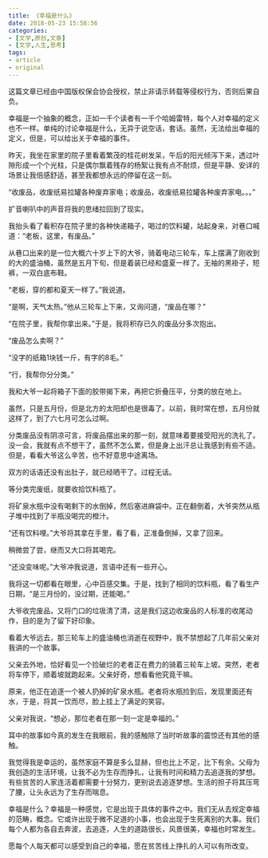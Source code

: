 ```yaml
---
title: 《幸福是什么》
date: 2018-05-23 15:58:56
categories:
- [文学,原创,文章]
- [文学,人生,思考]
tags:
- article
- original
---
```

这篇文章已经由中国版权保会协会授权，禁止非请示转载等侵权行为，否则后果自负。

<!-- more -->

幸福是一个抽象的概念，正如一千个读者有一千个哈姆雷特，每个人对幸福的定义也不一样。单纯的讨论幸福是什么，无异于说空话，套话。虽然，无法给出幸福的定义，但是，可以给出关于幸福的事件。

昨天，我坐在家里的院子里看着繁茂的桂花树发呆，午后的阳光倾泻下来，透过叶隙形成一个个光柱，只是偶尔飘着残存的杨絮让我有点不耐烦，但是平静、安详的场景让我倍感舒适，甚至我都想永远的停留在这一刻。

“收废品，收废纸易拉罐各种废弃家电；收废品，收废纸易拉罐各种废弃家电。。。”

扩音喇叭中的声音将我的思绪拉回到了现实。

我抬头看了看积存在院子里的各种快递箱子，喝过的饮料罐，站起身来，对巷口喊道：“老板，这里，有废品。”

从巷口出来的是一位大概六十岁上下的大爷，骑着电动三轮车，车上摆满了刚收到的大的盛油桶，虽然是五月下旬，但是着装已经和盛夏一样了。无袖的黑褂子，短裤，一双白底布鞋。

“老板，穿的都和夏天一样了。”我说道。

“是啊，天气太热。”他从三轮车上下来，又询问道，“废品在哪？”

“在院子里，我帮你拿出来。”于是，我将积存已久的废品分多次抱出。

“废品怎么卖啊？”

“没字的纸箱1块钱一斤，有字的8毛。”

“行，我帮你分分类。”

我和大爷一起将箱子下面的胶带揭下来，再把它折叠压平，分类的放在地上。

虽然，只是五月份，但是北方的太阳却也是很毒了。以前，我时常在想，五月份就这样了，到了六七月可怎么过啊。

分类废品没有阴凉可言，将废品摆出来的那一刻，就意味着要接受阳光的洗礼了。没一会，我就有点不想干了，虽然不怎么累，但是身上出汗总让我感到有些不适。但是，看看大爷这么辛苦，也不好意思中途离场。

双方的话语还没有出肚子，就已经晒干了。过程无话。

等分类完废纸，就要收拾饮料瓶了。

将矿泉水瓶中没有喝剩下的水倒掉，然后塞进麻袋中。正在翻倒着，大爷突然从瓶子堆中找到了半瓶没喝完的橙汁。

“还有饮料哩。”大爷将其拿在手里，看了看，正准备倒掉，又拿了回来。

稍微尝了尝，继而又大口将其喝完。

“还没变味呢。”大爷冲我说道，言语中还有一些开心。

我将这一切都看在眼里，心中百感交集。于是，找到了相同的饮料瓶，看了看生产日期，“是三月份的，没过期，还能喝。”

大爷收完废品，又将门口的垃圾清了清，这是我们这边收废品的人标准的收尾动作，目的是为了留下好印象。

看着大爷远去，那三轮车上的盛油桶也消逝在视野中，我不禁想起了几年前父亲对我讲的一个故事。

父亲去外地，恰好看见一个捡破烂的老者正在费力的骑着三轮车上坡。突然，老者将车停下，顺着坡就跑起来。父亲好奇，想看看他究竟干嘛。

原来，他正在追逐一个被人扔掉的矿泉水瓶。老者将水瓶捡到后，发现里面还有水，于是，将其一饮而尽，脸上挂上了满足的笑容。

父亲对我说，“想必，那位老者在那一刻一定是幸福的。”

耳中的故事如今真的发生在我眼前，我的感触除了当时听故事的震惊还有其他的感触。

我觉得我是幸运的，虽然家庭不算是多么显赫，但也比上不足，比下有余。父母为我创造的生活环境，让我不必为生存而挣扎，让我有时间和精力去追逐我的梦想。有些贫苦的人家连活着都需要十分努力，更别说去追逐梦想。生活的担子将其压弯了腰，让头永远为了生存而喘息。

幸福是什么？幸福是一种感觉，它是出现于具体的事件之中。我们无从去规定幸福的范畴，概念。它或许出现于微不足道的小事，也会出现于生死离别的大事。我们每个人都为各自去奔波，去追逐，人生的道路很长，风景很美，幸福也时常发生。

愿每个人每天都可以感受到自己的幸福，愿在贫苦线上挣扎的人可以有所改变。


